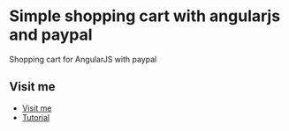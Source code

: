 Simple shopping cart with angularjs and paypal
=======================

Shopping cart for AngularJS with paypal

## Visit me

* [Visit me](http://uno-de-piera.com)
* [Tutorial](http://uno-de-piera.com/carrito-de-compras-con-paypal-en-angularjs)

